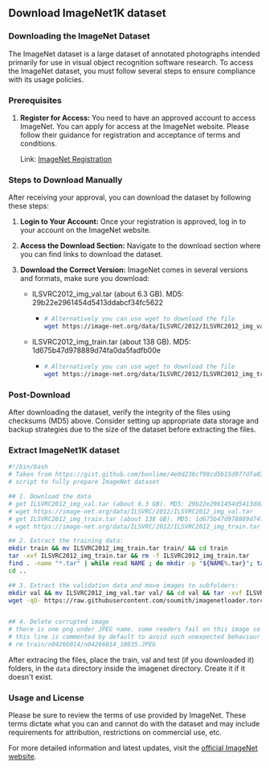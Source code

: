 ## Download ImageNet1K dataset

### Downloading the ImageNet Dataset

The ImageNet dataset is a large dataset of annotated photographs intended primarily for use in visual object recognition software research. To access the ImageNet dataset, you must follow several steps to ensure compliance with its usage policies.

### Prerequisites

1. **Register for Access:** You need to have an approved account to access ImageNet. You can apply for access at the ImageNet website. Please follow their guidance for registration and acceptance of terms and conditions.
   
   Link: [ImageNet Registration](http://image-net.org/download)

### Steps to Download Manually

After receiving your approval, you can download the dataset by following these steps:

1. **Login to Your Account:** Once your registration is approved, log in to your account on the ImageNet website.

2. **Access the Download Section:** Navigate to the download section where you can find links to download the dataset.

3. **Download the Correct Version:** ImageNet comes in several versions and formats, make sure you download:
   - ILSVRC2012_img_val.tar (about 6.3 GB). MD5: 29b22e2961454d5413ddabcf34fc5622
     - ```bash
       # Alternatively you can use wget to download the file
       wget https://image-net.org/data/ILSVRC/2012/ILSVRC2012_img_val.tar
       ```
   - ILSVRC2012_img_train.tar (about 138 GB). MD5: 1d675b47d978889d74fa0da5fadfb00e
     - ```bash
       # Alternatively you can use wget to download the file
       wget https://image-net.org/data/ILSVRC/2012/ILSVRC2012_img_train.tar
       ```


### Post-Download

After downloading the dataset, verify the integrity of the files using checksums (MD5) above. Consider setting up appropriate data storage and backup strategies due to the size of the dataset before extracting the files.

### Extract ImageNet1K dataset
```bash
#!/bin/bash
# Taken from https://gist.github.com/bonlime/4e0d236cf98cd5b15d977dfa03a63643
# script to fully prepare ImageNet dataset

## 1. Download the data
# get ILSVRC2012_img_val.tar (about 6.3 GB). MD5: 29b22e2961454d5413ddabcf34fc5622
# wget https://image-net.org/data/ILSVRC/2012/ILSVRC2012_img_val.tar
# get ILSVRC2012_img_train.tar (about 138 GB). MD5: 1d675b47d978889d74fa0da5fadfb00e
# wget https://image-net.org/data/ILSVRC/2012/ILSVRC2012_img_train.tar

## 2. Extract the training data:
mkdir train && mv ILSVRC2012_img_train.tar train/ && cd train
tar -xvf ILSVRC2012_img_train.tar && rm -f ILSVRC2012_img_train.tar
find . -name "*.tar" | while read NAME ; do mkdir -p "${NAME%.tar}"; tar -xvf "${NAME}" -C "${NAME%.tar}"; rm -f "${NAME}"; done
cd ..

## 3. Extract the validation data and move images to subfolders:
mkdir val && mv ILSVRC2012_img_val.tar val/ && cd val && tar -xvf ILSVRC2012_img_val.tar
wget -qO- https://raw.githubusercontent.com/soumith/imagenetloader.torch/master/valprep.sh | bash


## 4. Delete corrupted image
# there is one png under JPEG name. some readers fail on this image so need to remove it
# this line is commented by default to avoid such unexpected behaviour
# rm train/n04266014/n04266014_10835.JPEG

```

After extracing the files, place the train, val and test (if you downloaded it) folders, in the `data` directory inside the imagenet directory. Create it if it doesn't exist.

### Usage and License

Please be sure to review the terms of use provided by ImageNet. These terms dictate what you can and cannot do with the dataset and may include requirements for attribution, restrictions on commercial use, etc.

For more detailed information and latest updates, visit the [official ImageNet website](http://image-net.org/).
